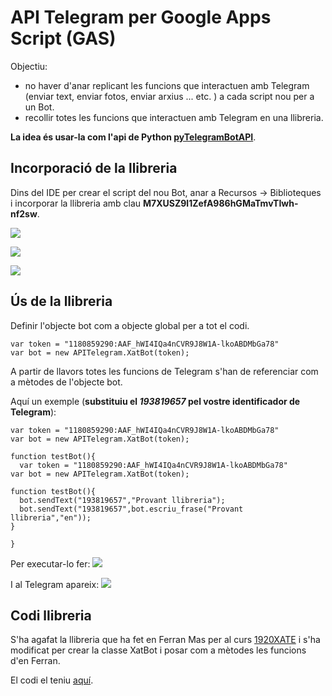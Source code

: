 # API Telegram per Google Apps Script (GAS)

Objectiu:
* no haver d'anar replicant les funcions que interactuen amb Telegram (enviar text, enviar fotos, enviar arxius ... etc. ) a cada script nou per a un Bot.
* recollir totes les funcions que interactuen amb Telegram en una llibreria.

**La idea és usar-la com l'api de Python [pyTelegramBotAPI](https://pypi.org/project/pyTelegramBotAPI/)**.

## Incorporació de la llibreria 

Dins del IDE per crear el script del nou Bot, anar a Recursos -> Biblioteques i incorporar la llibreria amb clau  **M7XUSZ9l1ZefA986hGMaTmvTIwh-nf2sw**.

![](https://i.imgur.com/ZifDLMg.png)

![](https://i.imgur.com/hMDsU0C.png)

![](https://i.imgur.com/a2AWyPg.png)

## Ús de la llibreria

Definir l'objecte bot com a objecte global per a tot el codi.
```javascript=
var token = "1180859290:AAF_hWI4IQa4nCVR9J8W1A-lkoABDMbGa78"
var bot = new APITelegram.XatBot(token);
```

A partir de llavors totes les funcions de Telegram s'han de referenciar com a mètodes de l'objecte bot.

Aquí un exemple (**substituiu el *193819657* pel vostre identificador de Telegram**):
```javascript=
var token = "1180859290:AAF_hWI4IQa4nCVR9J8W1A-lkoABDMbGa78"
var bot = new APITelegram.XatBot(token);

function testBot(){
  var token = "1180859290:AAF_hWI4IQa4nCVR9J8W1A-lkoABDMbGa78"
var bot = new APITelegram.XatBot(token);

function testBot(){
  bot.sendText("193819657","Provant llibreria");
  bot.sendText("193819657",bot.escriu_frase("Provant llibreria","en"));
}

}
```
Per executar-lo fer:
![](https://i.imgur.com/2MgAlc8.png)

I al Telegram apareix:
![](https://i.imgur.com/r0hMTpv.png)



## Codi llibreria

S'ha agafat la llibreria que ha fet en Ferran Mas per al curs [1920XATE](https://odissea.xtec.cat/course/view.php?id=65204) i s'ha modificat per crear la classe XatBot i posar com a mètodes les funcions d'en Ferran.

El codi el teniu [aquí](code/APITelegram.gs).

